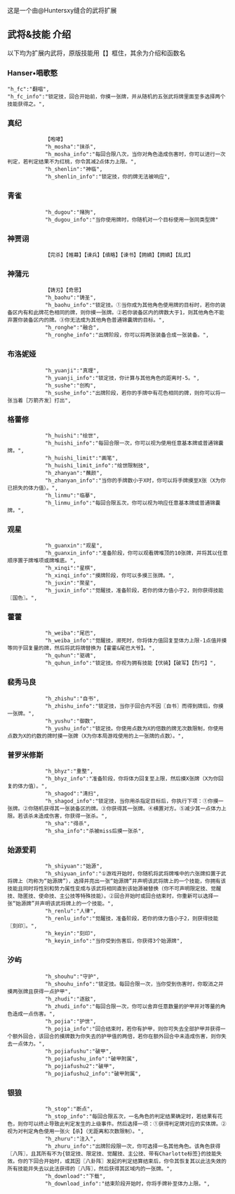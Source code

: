这是一个由@Huntersxy缝合的武将扩展

## 武将&技能 介绍
以下均为扩展内武将，原版技能用【】框住，其余为介绍和函数名

### Hanser•唱歌憨
    "h_fc":"翻唱",
    "h_fc_info":"锁定技，回合开始前，你摸一张牌，并从随机的五张武将牌里面至多选择两个技能获得之。",
  
### 真纪
                【咆哮】
                "h_mosha":"抹杀",
                "h_mosha_info":"每回合限八次，当你对角色造成伤害时，你可以进行一次判定，若判定结果不为红桃，你令其减2点体力上限。",
                "h_shenlin":"神临",
                "h_shenlin_info":"锁定技，你的牌无法被响应",
### 青雀
                "h_dugou":"赌狗",
                "h_dugou_info":"当你使用牌时，你随机对一个目标使用一张同类型牌"


### 神贾诩
                【完杀】【帷幕】【谏兵】【缜略】【谏书】【拥嫡】【拥嫡】【乱武】

### 神蒲元
                【铸刃】【奇思】
                "h_baohu":"铸圣",
                "h_baohu_info":"锁定技。①当你成为其他角色使用牌的目标时，若你的装备区内有和此牌花色相同的牌，则你摸一张牌。②若你装备区内的牌数大于1，则其他角色不能弃置你装备区内的牌。③你无法成为其他角色普通锦囊牌的目标。",
			    "h_ronghe":"融合",
                "h_ronghe_info":"出牌阶段，你可以将两张装备合成一张装备。",

### 布洛妮娅
                "h_yuanji":"真理",
				"h_yuanji_info":"锁定技，你计算与其他角色的距离时-5。",
				"h_sushe":"创构",
				"h_sushe_info":"出牌阶段，若你的手牌中有花色相同的牌，则你可以将一张当着［万箭齐发］打出",

### 格蕾修
                "h_huishi":"绘世",
				"h_huishi_info":"每回合限一次，你可以视为使用任意基本牌或普通锦囊牌。",
				"h_huishi_limit":"画笔",
				"h_huishi_limit_info":"绘世限制技",
				"h_zhanyan":"蘸颜",
				"h_zhanyan_info":"当你的手牌数小于X时，你可以将手牌摸至X张（X为你已损失的体力值）。",
				"h_linmu":"临摹",
				"h_linmu_info":"每回合限五次，你可以视为响应任意基本牌或普通锦囊牌。",

### 观星
                "h_guanxin":"观星",
				"h_guanxin_info":"准备阶段，你可以观看牌堆顶的10张牌，并将其以任意顺序置于牌堆项或牌堆底。",
				"h_xinqi":"星棋",
				"h_xinqi_info":"摸牌阶段，你可以多摸三张牌。",
				"h_juxin":"聚星",
				"h_juxin_info":"觉醒技，准备阶段，若你的体力值小于2，则你获得技能〖国色〗。",

 ### 藿藿
                "h_weiba":"尾巴",
				"h_weiba_info":"觉醒技，濒死时，你将体力值回复至体力上限-1点值并摸等同于回复量的牌，然后将武将牌替换为【霍霍&尾巴大爷】。",
				"h_quhun":"驱魂",
				"h_quhun_info":"锁定技。你视为拥有技能【伏骑】【破军】【烈弓】",

### 裴秀马良
				"h_zhishu":"自书",
				"h_zhishu_info":"锁定技，当你于回合内不因〖自书〗而得到牌后，你摸一张牌。",
				"h_yushu":"御数",
				"h_yushu_info":"锁定技。你使用点数为X的倍数的牌无次数限制，你使用点数为X的约数的牌时摸一张牌（X为你本局游戏使用的上一张牌的点数）。",

### 普罗米修斯
			    "h_bhyz":"重整",
                "h_bhyz_info":"准备阶段，你将体力回复至上限，然后摸X张牌（X为你回复的体力值）。",
                "h_shagod":"清扫",
			    "h_shagod_info":"锁定技，当你用杀指定目标后，你执行下项：①你摸一张牌。②你随机获得其一张装备区的牌。③你获得其一张牌。④横置对方。⑤减少其一点体力上限。若该杀未造成伤害，你获得一张杀。",
			    "h_sha":"得杀",
			    "h_sha_info":"杀被miss后摸一张杀",

### 始源爱莉
				"h_shiyuan":"始源",
				"h_shiyuan_info":"①游戏开始时，你随机将武将牌堆中的六张牌扣置于武将牌上（均称为“始源牌”），选择并亮出一张“始源牌”并声明该武将牌上的一个技能，你拥有该技能且同时将性别和势力属性变成与该武将相同直到该始源被替换（你不可声明限定技、觉醒技、隐匿技、使命技、主公技等特殊技能）。②回合开始时或回合结束时，你重新可以选择一张“始源牌”并声明该武将牌上的一个技能。",
				"h_renlu":"人律",
				"h_renlu_info":"觉醒技，准备阶段，若你的体力值小于2，则获得技能〖刻印〗。",
				"h_keyin":"刻印",
				"h_keyin_info":"当你受到伤害后，你获得3个始源牌",

### 汐屿
			    "h_shouhu":"守护",
                "h_shouhu_info":"锁定技。每回合限一次，当你受到伤害时，你取消之并摸两张牌且获得一点护甲",
                "h_zhudi":"逐敌",
                "h_zhudi_info":"每回合限一次，你可以舍弃任意数量的护甲并对等量的角色造成一点伤害。",
                "h_pojia":"护世",
                "h_pojia_info":"回合结束时，若你有护甲，则你可失去全部护甲并获得一个额外回合，该回合的摸牌数为你失去的护甲值的两倍，若你在额外回合中未造成伤害，则你失去一点体力。",
                "h_pojiafushu":"破甲",
                "h_pojiafushu_info":"破甲附属",
                "h_pojiafushu2":"破甲",
                "h_pojiafushu2_info":"破甲附属",


### 银狼
				"h_stop":"断点",
				"h_stop_info":"每回合限五次，一名角色的判定结果确定时，若结果有花色，则你可以终止导致此判定发生的上级事件。然后选择一项：①获得判定牌对应的实体牌。②视为对判定角色使用一张火【杀】（无距离和次数限制）。",
				"h_zhuru":"注入",
				"h_zhuru_info":"出牌阶段限一次，你可选择一名其他角色。该角色获得〖八阵〗，且其所有不为{锁定技、限定技、觉醒技、主公技、带有Charlotte标签}的技能失效。你的下回合开始时，或其因〖八卦阵〗发起的判定结算结束后，你令其恢复其以此法失效的所有技能并失去以此法获得的〖八阵〗，然后获得其区域内的一张牌。",
				"h_download":"下载",
				"h_download_info":"结束阶段开始时，你将手牌补至体力上限。",

